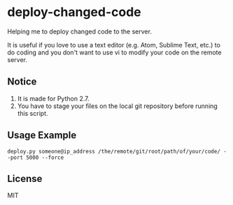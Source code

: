 # deploy-changed-code
Helping me to deploy changed code to the server.

It is useful if you love to use a text editor (e.g. Atom, Sublime Text, etc.) to do coding and you don't want to use vi to modify your code on the remote server.

## Notice ##
1. It is made for Python 2.7.
2. You have to stage your files on the local git repository before running this script.

## Usage Example ##
```
deploy.py someone@ip_address /the/remote/git/root/path/of/your/code/ --port 5000 --force
```

## License ##
MIT
